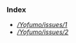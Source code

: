 ### Index
- *[/Yofumo/issues/1](https://github.com/corviato1/Yofumo/issues/1)*
- *[/Yofumo/issues/2](https://github.com/corviato1/Yofumo/issues/2)*

